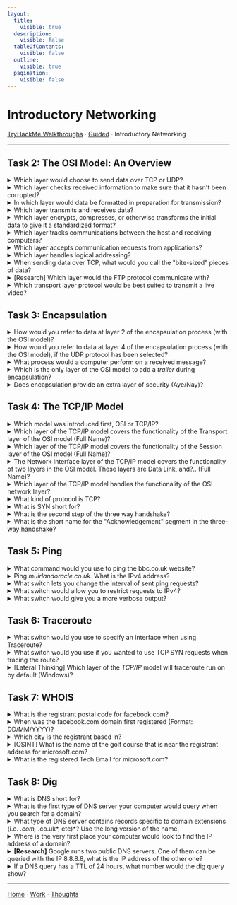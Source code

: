 ```yaml
---
layout:
  title:
    visible: true
  description:
    visible: false
  tableOfContents:
    visible: false
  outline:
    visible: true
  pagination:
    visible: false
---
```


# Introductory Networking

[TryHackMe Walkthroughs](./) ⋅ [Guided](../) ⋅ Introductory Networking

***

## Task 2: The OSI Model: An Overview

<details>

<summary>Which layer would choose to send data over TCP or UDP?</summary>

4

Layer 4 is the is transport layer.

</details>

<details>

<summary>Which layer checks received information to make sure that it hasn't been corrupted?</summary>

2

Layer 2 is the data link layer.

</details>

<details>

<summary>In which layer would data be formatted in preparation for transmission?</summary>

2

Layer 2 is the data link layer.

</details>

<details>

<summary>Which layer transmits and receives data?</summary>

1

Layer 1 is the physical layer.

</details>

<details>

<summary>Which layer encrypts, compresses, or otherwise transforms the initial data to give it a standardized format?</summary>

6

Layer 6 is the presentation layer.

</details>

<details>

<summary>Which layer tracks communications between the host and receiving computers?</summary>

5

Layer 5 is the session layer.

</details>

<details>

<summary>Which layer accepts communication requests from applications?</summary>

7

Layer 7 is the application layer.

</details>

<details>

<summary>Which layer handles logical addressing?</summary>

3

Layer 3 is the network layer.

</details>

<details>

<summary>When sending data over TCP, what would you call the "bite-sized" pieces of data?</summary>

Segments

</details>

<details>

<summary>[Research] Which layer would the FTP protocol communicate with?</summary>

7

The file transfer protocol (FTP) communicates with the application layer.

</details>

<details>

<summary>Which transport layer protocol would be best suited to transmit a live video?</summary>

UDP

UDP is preferred in situations where speed is more important than accuracy.

</details>

## Task 3: Encapsulation

<details>

<summary>How would you refer to data at layer 2 of the encapsulation process (with the OSI model)?</summary>

Frames

</details>

<details>

<summary>How would you refer to data at layer 4 of the encapsulation process (with the OSI model), if the UDP protocol has been selected?</summary>

Datagrams

</details>

<details>

<summary>What process would a computer perform on a received message?</summary>

De-encapsulation

</details>

<details>

<summary>Which is the only layer of the OSI model to add a <em>trailer</em> during encapsulation?</summary>

Data Link

</details>

<details>

<summary>Does encapsulation provide an extra layer of security (Aye/Nay)?</summary>

Aye

</details>

## Task 4: The TCP/IP Model

<details>

<summary>Which model was introduced first, OSI or TCP/IP?</summary>

TCP/IP

</details>

<details>

<summary>Which layer of the TCP/IP model covers the functionality of the Transport layer of the OSI model (Full Name)?</summary>

Transport

</details>

<details>

<summary>Which layer of the TCP/IP model covers the functionality of the Session layer of the OSI model (Full Name)?</summary>

Application

</details>

<details>

<summary>The Network Interface layer of the TCP/IP model covers the functionality of two layers in the OSI model. These layers are Data Link, and?.. (Full Name)?</summary>

Physical

</details>

<details>

<summary>Which layer of the TCP/IP model handles the functionality of the OSI network layer?</summary>

Internet

</details>

<details>

<summary>What kind of protocol is TCP?</summary>

Connection-based

</details>

<details>

<summary>What is SYN short for?</summary>

Synchronise

</details>

<details>

<summary>What is the second step of the three way handshake?</summary>

SYN/ACK

</details>

<details>

<summary>What is the short name for the "Acknowledgement" segment in the three-way handshake?</summary>

ACK

</details>

## Task 5: Ping

<details>

<summary>What command would you use to ping the bbc.co.uk website?</summary>

ping bbc.co.uk

</details>

<details>

<summary>Ping <em>muirlandoracle.co.uk.</em> What is the IPv4 address?</summary>

217.160.0.152

</details>

<details>

<summary>What switch lets you change the interval of sent ping requests?</summary>

\-i

</details>

<details>

<summary>What switch would allow you to restrict requests to IPv4?</summary>

\-4

</details>

<details>

<summary>What switch would give you a more verbose output?</summary>

\-v

</details>

## Task 6: Traceroute

<details>

<summary>What switch would you use to specify an interface when using Traceroute?</summary>

\-i

</details>

<details>

<summary>What switch would you use if you wanted to use TCP SYN requests when tracing the route?</summary>

\-T

</details>

<details>

<summary>[Lateral Thinking] Which layer of the <em>TCP/IP</em> model will traceroute run on by default (Windows)?</summary>

Internet

</details>

## Task 7: WHOIS

<details>

<summary>What is the registrant postal code for facebook.com?</summary>

94025

</details>

<details>

<summary>When was the facebook.com domain first registered (Format: DD/MM/YYYY)?</summary>

29/03/1997

</details>

<details>

<summary>Which city is the registrant based in?</summary>

Redmond

</details>

<details>

<summary>[OSINT] What is the name of the golf course that is near the registrant address for microsoft.com?</summary>

Bellevue Golf Course

I used Google Maps to search for golf courses near the listed registrant address.

</details>

<details>

<summary>What is the registered Tech Email for microsoft.com?</summary>

msnhst@microsoft.com

</details>

## Task 8: Dig

<details>

<summary>What is DNS short for?</summary>

Domain Name System

</details>

<details>

<summary>What is the first type of DNS server your computer would query when you search for a domain?</summary>

Recursive

</details>

<details>

<summary>What type of DNS server contains records specific to domain extensions (i.e. <em>.com,</em> .co.uk*, etc)*? Use the long version of the name.</summary>

Top-Level Domain

</details>

<details>

<summary>Where is the very first place your computer would look to find the IP address of a domain?</summary>

Hosts File

</details>

<details>

<summary><strong>[Research]</strong> Google runs two public DNS servers. One of them can be queried with the IP 8.8.8.8, what is the IP address of the other one?</summary>

8.8.4.4

</details>

<details>

<summary>If a DNS query has a TTL of 24 hours, what number would the dig query show?</summary>

86400

</details>

***

[Home](https://app.gitbook.com/o/0kO27okC5uVB9ALX3rho/s/036xtfEIzcEdGegONXWM/) ⋅ [Work](https://app.gitbook.com/o/0kO27okC5uVB9ALX3rho/s/WaFS755Q4sf02CxLcghQ/) ⋅ [Thoughts](https://app.gitbook.com/o/0kO27okC5uVB9ALX3rho/s/s4QQPMntQ25hmJToKSOu/)
